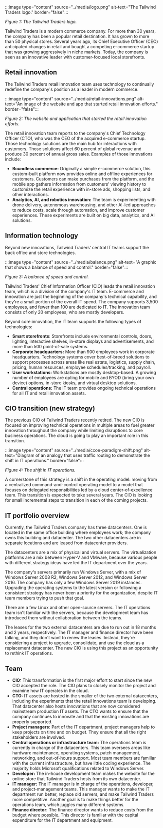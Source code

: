 :::image type="content" source="../media/logo.png" alt-text="The Tailwind Traders logo." border="false":::

*Figure 1: The Tailwind Traders logo.*

Tailwind Traders is a modern commerce company. For more than 30 years, the company has been a popular retail destination. It has grown to more than 50 physical stores. Several years ago, its Chief Executive Officer (CEO) anticipated changes in retail and bought a competing e-commerce startup that was growing aggressively in niche markets. Today, the company is seen as an innovative leader with customer-focused local storefronts.

## Retail innovation

The Tailwind Traders retail innovation team uses technology to continually redefine the company's position as a leader in modern commerce.

:::image type="content" source="../media/retail-innovations.png" alt-text="An image of the website and app that started retail innovation efforts." border="false":::

*Figure 2: The website and application that started the retail innovation efforts.*

The retail innovation team reports to the company's Chief Technology Officer (CTO), who was the CEO of the acquired e-commerce startup. Those technology solutions are the main hub for interactions with customers. Those solutions affect 60 percent of global revenue and produce 30 percent of annual gross sales. Examples of those innovations include:

- **Boundless commerce:** Originally a simple e-commerce solution, this custom-built platform now provides online and offline experiences for customers. Customers can make purchases from the platform, and the mobile app gathers information from customers' viewing history to customize the retail experience with in-store ads, shopping lists, and other interactions.
- **Analytics, AI, and robotics innovation:** The team is experimenting with drone delivery, autonomous warehousing, and other AI-led approaches to reduce costs, scale through automation, and improve customer experiences. These experiments are built on big data, analytics, and AI solutions.

## Information technology

Beyond new innovations, Tailwind Traders' central IT teams support the back office and store technologies.

:::image type="content" source="../media/balance.png" alt-text="A graphic that shows a balance of speed and control." border="false":::

*Figure 3: A balance of speed and control.*

Tailwind Traders' Chief Information Officer (CIO) leads the retail innovation team, which is a division of the company's IT team. E-commerce and innovation are just the beginning of the company's technical capability, and they're a small portion of the overall IT spend. The company supports 3,500 employees, and fewer than 100 are dedicated to IT. The innovation team consists of only 20 employees, who are mostly developers.

Beyond core innovation, the IT team supports the following types of technologies:

- **Smart storefronts:** Storefronts include environmental controls, doors, lighting, interactive shelves, in-store displays and advertisements, and more than 500 point-of-sale systems.
- **Corporate headquarters:** More than 900 employees work in corporate headquarters. Technology systems cover best-of-breed solutions to support processes across areas like real estate, logistics, supply chain, pricing, human resources, employee schedules/tracking, and payroll.
- **User workstations:** Workstations are mostly desktop-based. A growing number of employees are opting for mobile and BYOD (bring your own device) options, in-store kiosks, and virtual desktop solutions.
- **Central operations:** The IT team provides ongoing technical operations for all IT and retail innovation assets.

## CIO transition (new strategy)

The previous CIO of Tailwind Traders recently retired. The new CIO is focused on improving technical operations in multiple areas to fuel greater innovation throughout the company while limiting disruptions to core business operations. The cloud is going to play an important role in this transition.

:::image type="content" source="../media/ccoe-paradigm-shift.png" alt-text="Diagram of an analogy that uses traffic routing to demonstrate the shift in IT operations." border="false":::

*Figure 4: The shift in IT operations.*

A cornerstone of this strategy is a shift in the operating model: moving from a centralized command-and-control operating model to a model that focuses on delegated responsibilities led by a cloud center-of-excellence team. This transition is expected to take several years. The CIO is looking for small incremental steps to transition in each of the coming projects.

## IT portfolio overview

Currently, the Tailwind Traders company has three datacenters. One is located in the same office building where employees work; the company owns this building and datacenter. The two other datacenters are in separate locations and are leased from datacenter providers.

The datacenters are a mix of physical and virtual servers. The virtualization platforms are a mix between Hyper-V and VMware, because various people with different strategy ideas have led the IT department over the years.

The company's servers primarily run Windows Server, with a mix of Windows Server 2008 R2, Windows Server 2012, and Windows Server 2016. The company has only a few Windows Server 2019 instances. Upgrading the operating systems to the latest version or following a consistent strategy has never been a priority for the organization, despite IT team members trying to push that goal.

There are a few Linux and other open-source servers. The IT operations team isn't familiar with the servers, because the development team has introduced them without collaboration between the teams.

The leases for the two external datacenters are due to run out in 18 months and 2 years, respectively. The IT manager and finance director have been talking, and they don't want to renew the leases. Instead, they're considering a project to upgrade, consolidate, and use the cloud as a replacement datacenter. The new CIO is using this project as an opportunity to rethink IT operations.

## Team

- **CIO:** This transformation is the first major effort to start since the new CIO accepted the role. The CIO plans to closely monitor the project and examine how IT operates in the cloud.
- **CTO:** IT assets are hosted in the smaller of the two external datacenters, including the experiments that the retail innovations team is developing. That datacenter also hosts innovations that are now considered mainstream production IT assets. The CTO wants to ensure that the company continues to innovate and that the existing innovations are properly supported.
- **Project managers:** Part of the IT department, project managers help to keep projects on time and on budget. They ensure that all the right stakeholders are involved.
- **Central operations or infrastructure team:** The operations team is currently in charge of the datacenters. This team oversees areas like hardware maintenance, operating systems, patch management, networking, and out-of-hours support. Most team members are familiar with the current infrastructure, but have little coding experience. The majority holds Microsoft qualifications related to Windows Server.
- **Developer:** The in-house development team makes the website for the online store that Tailwind Traders hosts from its own datacenter.
- **IT manager:** The IT manager is in charge of the operations, developer, and project-management teams. This manager wants to make the IT department run better, replace old servers, and make Tailwind Traders more competitive. Another goal is to make things better for the operations team, which juggles many different systems.
- **Finance director:** The finance director wants to reduce costs from the budget where possible. This director is familiar with the capital expenditure for the IT department and equipment.

